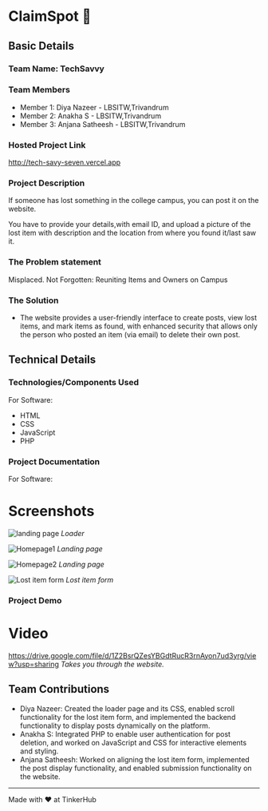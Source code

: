 # ClaimSpot 🎯


## Basic Details
### Team Name: TechSavvy


### Team Members
- Member 1: Diya Nazeer - LBSITW,Trivandrum
- Member 2: Anakha S - LBSITW,Trivandrum
- Member 3: Anjana Satheesh - LBSITW,Trivandrum

### Hosted Project Link
http://tech-savy-seven.vercel.app

### Project Description
If someone has lost something in the college campus, you can post it on the website. 




You have to provide your details,with email ID, and upload a picture of the lost item with description and the location from where you found it/last saw it.

### The Problem statement
Misplaced. Not Forgotten: Reuniting Items and Owners on Campus

### The Solution
- The website provides a user-friendly interface to create posts, view lost items, and mark items as found, with enhanced security that allows only the person who posted an item (via email) to delete their own post.

## Technical Details
### Technologies/Components Used
For Software:
- HTML
- CSS
- JavaScript
- PHP

### Project Documentation
For Software:

# Screenshots
![landing page](https://github.com/user-attachments/assets/f97ee5cb-9d12-473e-8d72-a154e7160e16)
*Loader*

![Homepage1](https://github.com/user-attachments/assets/2c09b6e7-b026-41f5-ab1e-191f66b18af2)
*Landing page*

![Homepage2](https://github.com/user-attachments/assets/e4801ee9-6d2e-4a55-8e14-36a6164da4ea)
*Landing page*

![Lost item form](https://github.com/user-attachments/assets/76f31022-28d3-453a-a19f-cb22fbe7ac3e)
*Lost item form*


### Project Demo
# Video
https://drive.google.com/file/d/1Z2BsrQZesYBGdtRucR3rnAyon7ud3yrg/view?usp=sharing *Takes you through the website.*

## Team Contributions

- Diya Nazeer: Created the loader page and its CSS, enabled scroll functionality for the lost item form, and implemented the backend functionality to display posts dynamically on the platform.
- Anakha S: Integrated PHP to enable user authentication for post deletion, and worked on JavaScript and CSS for interactive elements and styling.
- Anjana Satheesh: Worked on aligning the lost item form, implemented the post display functionality, and enabled submission functionality on the website.

---
Made with ❤️ at TinkerHub
